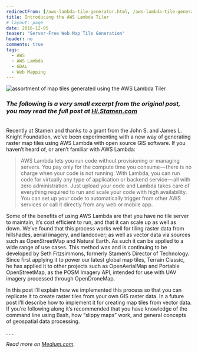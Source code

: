 ```yaml
---
redirectFrom: [/aws-lambda-tile-generator.html, /aws-lambda-tile-generator/]
title: Introducing the AWS Lambda Tiler
# layout: page
date: 2016-12-05
teaser: "Server-Free Web Map Tile Generation"
header: no
comments: true
tags:
  - AWS
  - AWS Lambda
  - GDAL
  - Web Mapping
---
```


![assortment of map tiles generated using the AWS Lambda Tiler]({{site.urlimg}}aws-lambda-tiler.png)

### _The following is a very small excerpt from the original post, you may read the full post at  [Hi.Stamen.com](https://hi.stamen.com/stamen-aws-lambda-tiler-blog-post-76fc1138a145)_

<br />
Recently at Stamen and thanks to a grant from the John S. and James L. Knight Foundation, we’ve been experimenting with a new way of generating raster map tiles using AWS Lambda with open source GIS software. If you haven’t heard of, or aren’t familiar with AWS Lambda:

> AWS Lambda lets you run code without provisioning or managing servers. You pay only for the compute time you consume — there is no charge when your code is not running. With Lambda, you can run code for virtually any type of application or backend service — all with zero administration. Just upload your code and Lambda takes care of everything required to run and scale your code with high availability. You can set up your code to automatically trigger from other AWS services or call it directly from any web or mobile app.

Some of the benefits of using AWS Lambda are that you have no tile server to maintain, it’s cost efficient to run, and that it can scale up as well as down. We’ve found that this process works well for tiling raster data from hillshades, aerial imagery, and landcover; as well as vector data via sources such as OpenStreetMap and Natural Earth. As such it can be applied to a wide range of use cases. This method was and is continuing to be developed by Seth Fitzsimmons, formerly Stamen’s Director of Technology. Since first applying it to power our latest global map tiles, Terrain Classic, he has applied it to other projects such as OpenAerialMap and Portable OpenStreetMap, as the POSM Imagery API, intended for use with UAV imagery processed through OpenDroneMap.

In this post I’ll explain how we implemented this process so that you can replicate it to create raster tiles from your own GIS raster data. In a future post I’ll describe how to implement it for creating map tiles from vector data. If you’re following along it’s recommended that you have knowledge of the command line using Bash, how “slippy maps” work, and general concepts of geospatial data processing.

. . .

_Read more on [Medium.com](https://hi.stamen.com/stamen-aws-lambda-tiler-blog-post-76fc1138a145)._
